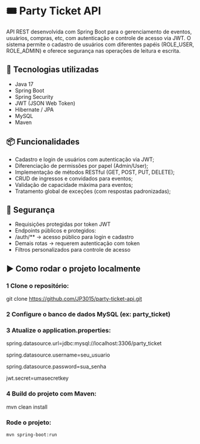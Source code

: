 # 🎟️ Party Ticket API

API REST desenvolvida com Spring Boot para o gerenciamento de eventos, usuários, compras, etc, com autenticação e controle de acesso via JWT. O sistema permite o cadastro de usuários com diferentes papéis (ROLE_USER, ROLE_ADMIN) e oferece segurança nas operações de leitura e escrita.


## 🧰 Tecnologias utilizadas

* Java 17
* Spring Boot
* Spring Security
* JWT (JSON Web Token)
* Hibernate / JPA
* MySQL
* Maven


## 📦 Funcionalidades

- Cadastro e login de usuários com autenticação via JWT;
- Diferenciação de permissões por papel (Admin/User);
- Implementação de métodos RESTful (GET, POST, PUT, DELETE);
- CRUD de ingressos e convidados para eventos;
- Validação de capacidade máxima para eventos;
- Tratamento global de exceções (com respostas padronizadas);

## 🔐 Segurança

- Requisições protegidas por token JWT
- Endpoints públicos e protegidos:
- /auth/** → acesso público para login e cadastro
- Demais rotas → requerem autenticação com token
- Filtros personalizados para controle de acesso


## ▶️ Como rodar o projeto localmente

### 1 Clone o repositório:

git clone https://github.com/JP3015/party-ticket-api.git


### 2 Configure o banco de dados MySQL (ex: party_ticket)


### 3 Atualize o application.properties:

spring.datasource.url=jdbc:mysql://localhost:3306/party_ticket

spring.datasource.username=seu_usuario

spring.datasource.password=sua_senha

jwt.secret=umasecretkey


### 4 Build do projeto com Maven:

mvn clean install


### Rode o projeto:

```
mvn spring-boot:run

